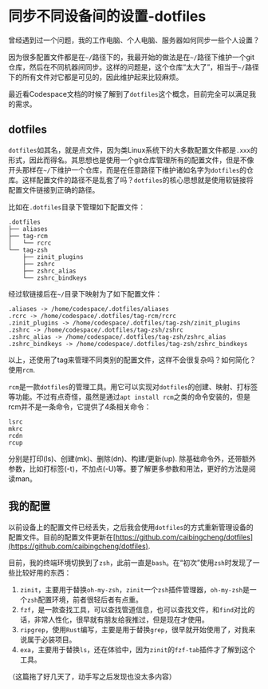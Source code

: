 # 同步不同设备间的设置-dotfiles


曾经遇到过一个问题，我的工作电脑、个人电脑、服务器如何同步一些个人设置？

因为很多配置文件都是在`~/`路径下的，我最开始的做法是在`~/`路径下维护一个git仓库，然后在不同机器间同步。这样的问题是，这个仓库“太大了”，相当于`~/`路径下的所有文件对它都是可见的，因此维护起来比较麻烦。

最近看Codespace文档的时候了解到了`dotfiles`这个概念，目前完全可以满足我的需求。

<!--more-->

## dotfiles

`dotfiles`如其名，就是点文件，因为类Linux系统下的大多数配置文件都是`.xxx`的形式，因此而得名。其思想也是使用一个git仓库管理所有的配置文件，但是不像开头那样在`~/`下维护一个仓库，而是在任意路径下维护诸如名字为`dotfiles`的仓库。这样配置文件的路径不是乱套了吗？`dotfiles`的核心思想就是使用软链接将配置文件链接到正确的路径。

比如在`.dotfiles`目录下管理如下配置文件：
```shell
.dotfiles
├── aliases
├── tag-rcm
│   └── rcrc
└── tag-zsh
    ├── zinit_plugins
    ├── zshrc
    ├── zshrc_alias
    └── zshrc_bindkeys
```

经过软链接后在`~/`目录下映射为了如下配置文件：
```shell
.aliases -> /home/codespace/.dotfiles/aliases
.rcrc -> /home/codespace/.dotfiles/tag-rcm/rcrc
.zinit_plugins -> /home/codespace/.dotfiles/tag-zsh/zinit_plugins
.zshrc -> /home/codespace/.dotfiles/tag-zsh/zshrc
.zshrc_alias -> /home/codespace/.dotfiles/tag-zsh/zshrc_alias
.zshrc_bindkeys -> /home/codespace/.dotfiles/tag-zsh/zshrc_bindkeys
```

以上，还使用了tag来管理不同类别的配置文件，这样不会很复杂吗？如何简化？使用`rcm`.

`rcm`是一款`dotfiles`的管理工具。用它可以实现对`dotfiles`的创建、映射、打标签等功能。不过有点奇怪，虽然是通过`apt install rcm`之类的命令安装的，但是rcm并不是一条命令，它提供了4条相关命令：

```
lsrc
mkrc
rcdn
rcup
```

分别是打印(ls)、创建(mk)、删除(dn)、构建/更新(up). 除基础命令外，还带额外参数，比如打标签(-t)，不加点(-U)等。要了解更多参数和用法，更好的方法是阅读man。

## 我的配置

以前设备上的配置文件已经丢失，之后我会使用`dotfiles`的方式重新管理设备的配置文件。目前的配置文件更新在[https://github.com/caibingcheng/dotfiles](https://github.com/caibingcheng/dotfiles).

目前，我的终端环境切换到了`zsh`，此前一直是`bash`。在“初次”使用`zsh`时发现了一些比较好用的东西：
1. `zinit`，主要用于替换`oh-my-zsh`，`zinit`一个`zsh`插件管理器，`oh-my-zsh`是一个`zsh`配置环境，前者很轻后者有点重。
2. `fzf`，是一款查找工具，可以查找管道信息，也可以查找文件，和`find`对比的话，非常人性化，很早就有朋友给我推过，但是现在才使用。
3. `ripgrep`，使用`Rust`编写，主要是用于替换`grep`，很早就开始使用了，对我来说属于必装项目。
4. `exa`，主要用于替换`ls`，还在体验中，因为`zinit`的`fzf-tab`插件才了解到这个工具。

（这篇拖了好几天了，动手写之后发现也没太多内容）
